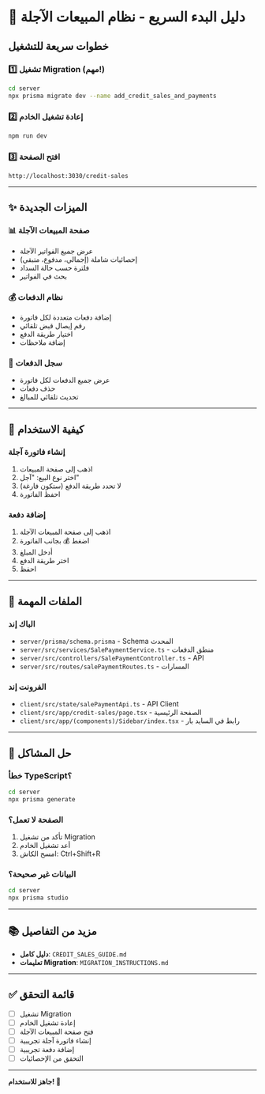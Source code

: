 # 🚀 دليل البدء السريع - نظام المبيعات الآجلة

## خطوات سريعة للتشغيل

### 1️⃣ تشغيل Migration (مهم!)
```bash
cd server
npx prisma migrate dev --name add_credit_sales_and_payments
```

### 2️⃣ إعادة تشغيل الخادم
```bash
npm run dev
```

### 3️⃣ افتح الصفحة
```
http://localhost:3030/credit-sales
```

---

## ✨ الميزات الجديدة

### 📊 صفحة المبيعات الآجلة
- عرض جميع الفواتير الآجلة
- إحصائيات شاملة (إجمالي، مدفوع، متبقي)
- فلترة حسب حالة السداد
- بحث في الفواتير

### 💰 نظام الدفعات
- إضافة دفعات متعددة لكل فاتورة
- رقم إيصال قبض تلقائي
- اختيار طريقة الدفع
- إضافة ملاحظات

### 📝 سجل الدفعات
- عرض جميع الدفعات لكل فاتورة
- حذف دفعات
- تحديث تلقائي للمبالغ

---

## 🎯 كيفية الاستخدام

### إنشاء فاتورة آجلة
1. اذهب إلى صفحة المبيعات
2. اختر نوع البيع: "آجل"
3. لا تحدد طريقة الدفع (ستكون فارغة)
4. احفظ الفاتورة

### إضافة دفعة
1. اذهب إلى صفحة المبيعات الآجلة
2. اضغط 💰 بجانب الفاتورة
3. أدخل المبلغ
4. اختر طريقة الدفع
5. احفظ

---

## 📁 الملفات المهمة

### الباك إند
- `server/prisma/schema.prisma` - Schema المحدث
- `server/src/services/SalePaymentService.ts` - منطق الدفعات
- `server/src/controllers/SalePaymentController.ts` - API
- `server/src/routes/salePaymentRoutes.ts` - المسارات

### الفرونت إند
- `client/src/state/salePaymentApi.ts` - API Client
- `client/src/app/credit-sales/page.tsx` - الصفحة الرئيسية
- `client/src/app/(components)/Sidebar/index.tsx` - رابط في السايد بار

---

## 🔧 حل المشاكل

### خطأ TypeScript؟
```bash
cd server
npx prisma generate
```

### الصفحة لا تعمل؟
1. تأكد من تشغيل Migration
2. أعد تشغيل الخادم
3. امسح الكاش: Ctrl+Shift+R

### البيانات غير صحيحة؟
```bash
cd server
npx prisma studio
```

---

## 📚 مزيد من التفاصيل

- **دليل كامل**: `CREDIT_SALES_GUIDE.md`
- **تعليمات Migration**: `MIGRATION_INSTRUCTIONS.md`

---

## ✅ قائمة التحقق

- [ ] تشغيل Migration
- [ ] إعادة تشغيل الخادم
- [ ] فتح صفحة المبيعات الآجلة
- [ ] إنشاء فاتورة آجلة تجريبية
- [ ] إضافة دفعة تجريبية
- [ ] التحقق من الإحصائيات

---

**جاهز للاستخدام! 🎉**

